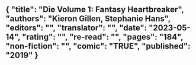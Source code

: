 {
 "title": "Die Volume 1: Fantasy Heartbreaker",
 "authors": "Kieron Gillen, Stephanie Hans",
 "editors": "",
 "translator": "",
 "date": "2023-05-14",
 "rating": "",
 "re-read": "",
 "pages": "184",
 "non-fiction": "",
 "comic": "TRUE",
 "published": "2019"
}
---

